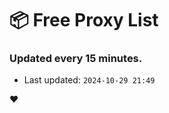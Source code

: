 # :package: Free Proxy List
### Updated every 15 minutes.

- Last updated: `2024-10-29 21:49`

:heart:
